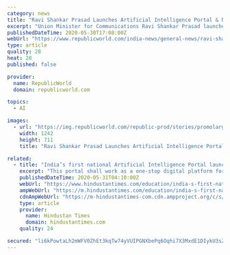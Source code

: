 ```yaml
---
category: news
title: "Ravi Shankar Prasad Launches Artificial Intelligence Portal & National Program For Youth"
excerpt: "Union Minister for Communications Ravi Shankar Prasad launched India's Artificial Intelligence Portal as the BJP government completed a year in power"
publishedDateTime: 2020-05-30T17:08:00Z
webUrl: "https://www.republicworld.com/india-news/general-news/ravi-shankar-prasad-launches-artificial-intelligence-portal-and-national.html"
type: article
quality: 28
heat: 28
published: false

provider:
  name: RepublicWorld
  domain: republicworld.com

topics:
  - AI

images:
  - url: "https://img.republicworld.com/republic-prod/stories/promolarge/xxhdpi/c4lvgughfswgw2lm_1590857581.jpeg?tr=f-jpeg"
    width: 1242
    height: 711
    title: "Ravi Shankar Prasad Launches Artificial Intelligence Portal & National Program For Youth"

related:
  - title: "India’s first national Artificial Intelligence Portal launched by IT minister Ravi Shankar Prasad"
    excerpt: "This portal shall work as a one-stop digital platform for AI-related developments in India, sharing of resources such as articles, startups, investment funds in AI, resources, companies and educational institutions related to AI in India."
    publishedDateTime: 2020-05-31T04:10:00Z
    webUrl: "https://www.hindustantimes.com/education/india-s-first-national-artificial-intelligence-portal-launched-by-it-minister-ravi-shankar-prasad/story-JZixqxUbTcSXRjl6fEevjP.html"
    ampWebUrl: "https://m.hindustantimes.com/education/india-s-first-national-artificial-intelligence-portal-launched-by-it-minister-ravi-shankar-prasad/story-JZixqxUbTcSXRjl6fEevjP_amp.html"
    cdnAmpWebUrl: "https://m-hindustantimes-com.cdn.ampproject.org/c/s/m.hindustantimes.com/education/india-s-first-national-artificial-intelligence-portal-launched-by-it-minister-ravi-shankar-prasad/story-JZixqxUbTcSXRjl6fEevjP_amp.html"
    type: article
    provider:
      name: Hindustan Times
      domain: hindustantimes.com
    quality: 24

secured: "li6kPowtaLh2mWFV0ZhEt3kqTw74yVUIPGNXbePq6Oqhi7X3MxdE1DIykU3sZbexgbKpjJtpju2poyATG/9jQwPqs7G5Ki4jW3IjNMKI4IRbTeObKuwE7rT+CYIZL4B3BjL2AiC6cbguVEoCMtywo84joAbGHe4S4GUZFmLDD0/7vMn4D9vnNufvihS176IMYbFFxN6fJkxMXNuZdgsihMO4CfoaZH3QmanVxmtvabJSxYlvGaUvuaTk8Vkc5e3+JRPHtN7dt0tZxm15bu2ikoljUeok6Q7j1vw2TNgUy7F4dCjfMgAJ/4sHxHJYKwJr;tMPeqrjEvLwqTsR0mQ30Cw=="
---
```


